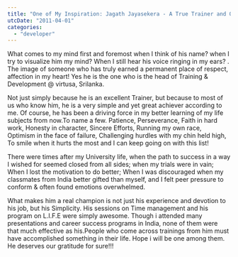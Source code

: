 ```yaml
---
title: "One of My Inspiration: Jagath Jayasekera - A True Trainer and One of a Kind."
utcDate: "2011-04-01"
categories: 
  - "developer"
---
```


What comes to my mind first and foremost when I think of his name? when I try to visualize him my mind? When I still hear his voice ringing in my ears? . The image of someone who has truly earned a permanent place of respect, affection in my heart! Yes he is the one who is the head of Training & Development @ virtusa, Srilanka.  
  
Not just simply because he is an excellent Trainer, but because to most of us who know him, he is a very simple and yet great achiever according to me. Of course, he has been a driving force in my better learning of my life subjects from now.To name a few. Patience, Perseverance, Faith in hard work, Honesty in character, Sincere Efforts, Running my own race, Optimism in the face of failure, Challenging hurdles with my chin held high, To smile when it hurts the most and I can keep going on with this list!  
  
There were times after my University life, when the path to success in a way I wished for seemed closed from all sides; when my trials were in vain; When I lost the motivation to do better; When I was discouraged when my classmates from India better gifted than myself, and I felt peer pressure to conform & often found emotions overwhelmed.  
  
What makes him a real champion is not just his experience and devotion to his job, but his Simplicity. His sessions on Time management and his program on L.I.F.E were simply awesome. Though i attended many presentations and career success programs in India, none of them were that much effective as his.People who come across trainings from him must have accomplished something in their life. Hope i will be one among them. He deserves our gratitude for sure!!!
